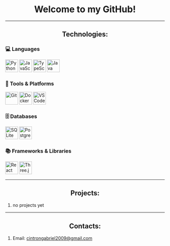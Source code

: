 <!-- Header -->

<h1 align = "center"> Welcome to my GitHub! </h1>
<hr>
<!-- Technologies -->

<h2 align = "center"> Technologies: </h2>
<!-- Languages -->

<h3> 💻 Languages </h3>

<!-- python, javascript, typescript, java -->

<p>
  <img src="https://cdn.jsdelivr.net/gh/devicons/devicon/icons/python/python-original.svg" width="40" alt="Python" />
  <img src="https://cdn.jsdelivr.net/gh/devicons/devicon/icons/javascript/javascript-original.svg" width="40" alt="JavaScript"/>
  <img src="https://cdn.jsdelivr.net/gh/devicons/devicon/icons/typescript/typescript-original.svg" width="40" alt="TypeScript"/>
  <img src="https://cdn.jsdelivr.net/gh/devicons/devicon/icons/java/java-original.svg" width="40" alt="Java" />
</p>

<!-- git, docker, vscode -->

<h3> 🔧 Tools & Platforms </h3>
<p>
  <img src="https://cdn.jsdelivr.net/gh/devicons/devicon/icons/git/git-original.svg" width="40" alt="Git"/>
  <img src="https://cdn.jsdelivr.net/gh/devicons/devicon/icons/docker/docker-original.svg" width="40" alt="Docker"/>
  <img src="https://cdn.jsdelivr.net/gh/devicons/devicon/icons/vscode/vscode-original.svg" width="40" alt="VS Code"/>
</p>

<!-- sqlite, postgresql -->

<h3> 🗄️ Databases </h3>
<p>
  <img src="https://cdn.jsdelivr.net/gh/devicons/devicon/icons/sqlite/sqlite-original.svg" width="40" alt="SQLite"/>
  <img src="https://cdn.jsdelivr.net/gh/devicons/devicon/icons/postgresql/postgresql-original.svg" width="40" alt="PostgreSQL"/>
</p>

<!-- reactjs, threejs -->

<h3> 📚 Frameworks & Libraries </h3>
<p>
  <img src="https://cdn.jsdelivr.net/gh/devicons/devicon/icons/react/react-original.svg" width="40" alt="React"/>
  <img src="https://cdn.jsdelivr.net/gh/devicons/devicon/icons/threejs/threejs-original.svg" width="40" alt="Three.js Logo" />
</p>
<hr>
<!-- Projects -->
<h2 align = "center">Projects: </h2>

<ol>
  <li>
    no projects yet
  </li>
</ol>

<hr>
<h2 align = "center"> Contacts: </h2>

<ol>
  <li>
    Email: <a href = "cintrongabriel2009@gmail.com">cintrongabriel2009@gmail.com</a>
  </li>
</ol>
